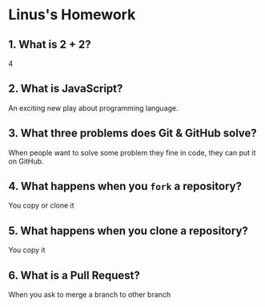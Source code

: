 # Linus's Homework

## 1. What is 2 + 2?

4

## 2. What is JavaScript?

An exciting new play about programming language.

## 3. What three problems does Git & GitHub solve?

When people want to solve some problem they fine in code, they can put it on GitHub.

## 4. What happens when you `fork` a repository?

You copy or clone it

## 5. What happens when you clone a repository?

You copy it

## 6. What is a Pull Request?

When you ask to merge a branch to other branch
